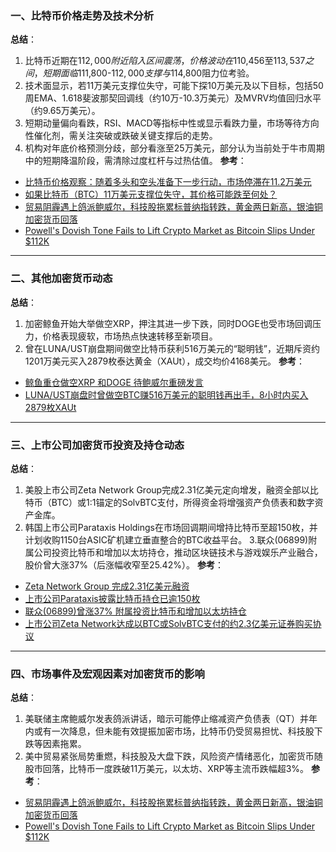 ### 一、比特币价格走势及技术分析
**总结**：
1. 比特币近期在$112,000附近陷入区间震荡，价格波动在$110,456至$113,537之间，短期面临$111,800-$112,000支撑与$114,800阻力位考验。
2. 技术面显示，若11万美元支撑位失守，可能下探10万美元及以下目标，包括50周EMA、1.618斐波那契回调线（约10万-10.3万美元）及MVRV均值回归水平（约9.65万美元）。
3. 短期动量偏向看跌，RSI、MACD等指标中性或显示看跌力量，市场等待方向性催化剂，需关注突破或跌破关键支撑后的走势。
4. 机构对年底价格预测分歧，部分看涨至25万美元，部分认为当前处于牛市周期中的短期降温阶段，需清除过度杠杆与过热估值。
**参考**：
- [比特币价格观察：随着多头和空头准备下一步行动，市场停滞在11.2万美元](https://news.bitcoin.com/zh/bi-te-bi-jia-ge-guan-cha-sui-zhe-duo-tou-he-kong-tou-zhun-bei-xia-yi-bu-xing-dong-shi-chang-ting-zhi-zai-11-2-wan-mei-yuan/)
- [如果比特币（BTC）11万美元支撑位失守，其价格可能跌至何处？](https://cn.cointelegraph.com/news/how-low-can-bitcoin-price-go-if-dollar110k-btc-support-fails)
- [贸易阴霾遇上鸽派鲍威尔，科技股拖累标普纳指转跌，黄金两日新高，银油铜加密货币回落](https://wallstreetcn.com/articles/3757142)
- [Powell's Dovish Tone Fails to Lift Crypto Market as Bitcoin Slips Under $112K](https://cryptonews.com/cn/news/crypto-market-turns-bearish-as-bitcoin-dips-below-113k-ai-tokens-rise/)

---

### 二、其他加密货币动态
**总结**：
1. 加密鲸鱼开始大举做空XRP，押注其进一步下跌，同时DOGE也受市场回调压力，价格表现疲软，市场热点快速转移至新项目。
2. 曾在LUNA/UST崩盘期间做空比特币获利516万美元的“聪明钱”，近期斥资约1201万美元买入2879枚泰达黄金（XAUt），成交均价4168美元。
**参考**：
- [鲸鱼重仓做空XRP 和DOGE 待鲍威尔重磅发言](https://cryptonews.com/cn/news/crypto-whales-heavily-short-xrp-and-doge-ahead-of-powells-pivotal-speech/)
- [LUNA/UST崩盘时曾做空BTC赚516万美元的聪明钱再出手，8小时内买入2879枚XAUt](https://www.odaily.news/zh-CN/newsflash/452406)

---

### 三、上市公司加密货币投资及持仓动态
**总结**：
1. 美股上市公司Zeta Network Group完成2.31亿美元定向增发，融资全部以比特币（BTC）或1:1锚定的SolvBTC支付，所得资金将增强资产负债表和数字资产金库。
2. 韩国上市公司Parataxis Holdings在市场回调期间增持比特币至超150枚，并计划收购1150台ASIC矿机建立垂直整合的BTC收益平台。
3.联众(06899)附属公司投资比特币和增加以太坊持仓，推动区块链技术与游戏娱乐产业融合，股价曾大涨37%（后涨幅收窄至25.42%）。
**参考**：
- [Zeta Network Group 完成2.31亿美元融资](https://finance.sina.com.cn/blockchain/roll/2025-10-15/doc-inftyrui3369783.shtml)
- [上市公司Parataxis披露比特币持仓已逾150枚](https://www.bitget.com/zh-CN/news/detail/12560605015918)
- [联众(06899)曾涨37% 附属投资比特币和增加以太坊持仓](http://www.aastocks.com/sc/mobile/news.aspx?newsid=IC4614726&newstype=61&newssource=INFOCAST)
- [上市公司Zeta Network达成以BTC或SolvBTC支付的约2.3亿美元证券购买协议](https://m.marsbit.co/flash/20251015194501668383.html)

---

### 四、市场事件及宏观因素对加密货币的影响
**总结**：
1. 美联储主席鲍威尔发表鸽派讲话，暗示可能停止缩减资产负债表（QT）并年内或有一次降息，但未能有效提振加密市场，比特币仍受贸易担忧、科技股下跌等因素拖累。
2. 美中贸易紧张局势重燃，科技股及大盘下跌，风险资产情绪恶化，加密货币随股市回落，比特币一度跌破11万美元，以太坊、XRP等主流币跌幅超3%。
**参考**：
- [贸易阴霾遇上鸽派鲍威尔，科技股拖累标普纳指转跌，黄金两日新高，银油铜加密货币回落](https://wallstreetcn.com/articles/3757142)
- [Powell's Dovish Tone Fails to Lift Crypto Market as Bitcoin Slips Under $112K](https://cryptonews.com/cn/news/crypto-market-turns-bearish-as-bitcoin-dips-below-113k-ai-tokens-rise/)